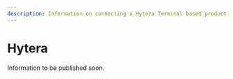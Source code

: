 ```yaml
---
description: Information on connecting a Hytera Terminal based product to BrandMeister.
---
```


# Hytera

Information to be published soon.&#x20;
